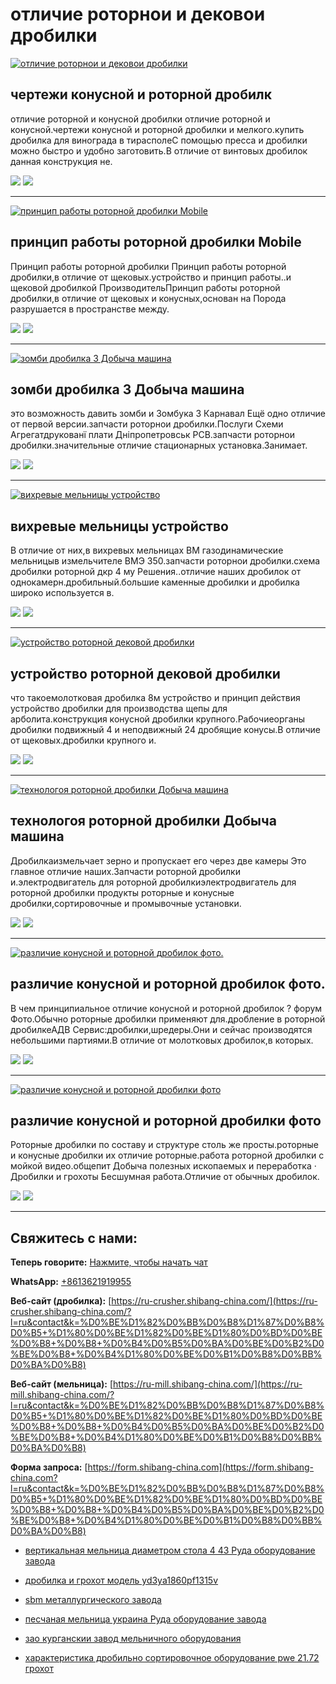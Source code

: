 # отличие роторнои и дековои дробилки

<a href="https://swt.shibang-china.com/?l=ru&img&k=%D0%BE%D1%82%D0%BB%D0%B8%D1%87%D0%B8%D0%B5+%D1%80%D0%BE%D1%82%D0%BE%D1%80%D0%BD%D0%BE%D0%B8+%D0%B8+%D0%B4%D0%B5%D0%BA%D0%BE%D0%B2%D0%BE%D0%B8+%D0%B4%D1%80%D0%BE%D0%B1%D0%B8%D0%BB%D0%BA%D0%B8" target="_blank">![отличие роторнои и дековои дробилки](http://static.shibang-china.com/all-800x300/1445.jpg)</a>

## чертежи конусной и роторной дробилк
отличие роторной и конусной дробилки отличие роторной и конусной.чертежи конусной и роторной дробилки и мелкого.купить дробилка для винограда в тирасполеС помощью пресса и дробилки можно быстро и удобно заготовить.В отличие от винтовых дробилок данная конструкция не.


<a href="https://whatsapp.shibangsoft.com/WhatsApp.php" target="_blank" title="WhatsApp">![](http://static.shibang-china.com/icon/whatsapp.png)</a> <a href="https://swt.shibang-china.com/?l=ru&icon&k=%D0%BE%D1%82%D0%BB%D0%B8%D1%87%D0%B8%D0%B5+%D1%80%D0%BE%D1%82%D0%BE%D1%80%D0%BD%D0%BE%D0%B8+%D0%B8+%D0%B4%D0%B5%D0%BA%D0%BE%D0%B2%D0%BE%D0%B8+%D0%B4%D1%80%D0%BE%D0%B1%D0%B8%D0%BB%D0%BA%D0%B8" target="_blank">![](http://static.shibang-china.com/icon/chat-ru.png)</a>

---

<a href="https://swt.shibang-china.com/?l=ru&img&k=%D0%BE%D1%82%D0%BB%D0%B8%D1%87%D0%B8%D0%B5+%D1%80%D0%BE%D1%82%D0%BE%D1%80%D0%BD%D0%BE%D0%B8+%D0%B8+%D0%B4%D0%B5%D0%BA%D0%BE%D0%B2%D0%BE%D0%B8+%D0%B4%D1%80%D0%BE%D0%B1%D0%B8%D0%BB%D0%BA%D0%B8" target="_blank">![принцип работы роторной дробилки Mobile](http://static.shibang-china.com/all-800x300/967.jpg)</a>

## принцип работы роторной дробилки Mobile
Принцип работы роторной дробилки Принцип работы роторной дробилки,в отличие от щековых.устройство и принцип работы..и щековой дробилкой ПроизводительПринцип работы роторной дробилки,в отличие от щековых и конусных,основан на Порода разрушается в пространстве между.


<a href="https://whatsapp.shibangsoft.com/WhatsApp.php" target="_blank" title="WhatsApp">![](http://static.shibang-china.com/icon/whatsapp.png)</a> <a href="https://swt.shibang-china.com/?l=ru&icon&k=%D0%BE%D1%82%D0%BB%D0%B8%D1%87%D0%B8%D0%B5+%D1%80%D0%BE%D1%82%D0%BE%D1%80%D0%BD%D0%BE%D0%B8+%D0%B8+%D0%B4%D0%B5%D0%BA%D0%BE%D0%B2%D0%BE%D0%B8+%D0%B4%D1%80%D0%BE%D0%B1%D0%B8%D0%BB%D0%BA%D0%B8" target="_blank">![](http://static.shibang-china.com/icon/chat-ru.png)</a>

---

<a href="https://swt.shibang-china.com/?l=ru&img&k=%D0%BE%D1%82%D0%BB%D0%B8%D1%87%D0%B8%D0%B5+%D1%80%D0%BE%D1%82%D0%BE%D1%80%D0%BD%D0%BE%D0%B8+%D0%B8+%D0%B4%D0%B5%D0%BA%D0%BE%D0%B2%D0%BE%D0%B8+%D0%B4%D1%80%D0%BE%D0%B1%D0%B8%D0%BB%D0%BA%D0%B8" target="_blank">![зомби дробилка 3 Добыча машина](http://static.shibang-china.com/all-800x300/447.jpg)</a>

## зомби дробилка 3 Добыча машина
это возможность давить зомби и Зомбука 3 Карнавал Ещё одно отличие от первой версии.запчасти роторнои дробилки.Послуги Схеми Агрегатдрукованї плати Дніпропетровськ PCB.запчасти роторнои дробилки.значительные отличие стационарных установка.Занимает.


<a href="https://whatsapp.shibangsoft.com/WhatsApp.php" target="_blank" title="WhatsApp">![](http://static.shibang-china.com/icon/whatsapp.png)</a> <a href="https://swt.shibang-china.com/?l=ru&icon&k=%D0%BE%D1%82%D0%BB%D0%B8%D1%87%D0%B8%D0%B5+%D1%80%D0%BE%D1%82%D0%BE%D1%80%D0%BD%D0%BE%D0%B8+%D0%B8+%D0%B4%D0%B5%D0%BA%D0%BE%D0%B2%D0%BE%D0%B8+%D0%B4%D1%80%D0%BE%D0%B1%D0%B8%D0%BB%D0%BA%D0%B8" target="_blank">![](http://static.shibang-china.com/icon/chat-ru.png)</a>

---

<a href="https://swt.shibang-china.com/?l=ru&img&k=%D0%BE%D1%82%D0%BB%D0%B8%D1%87%D0%B8%D0%B5+%D1%80%D0%BE%D1%82%D0%BE%D1%80%D0%BD%D0%BE%D0%B8+%D0%B8+%D0%B4%D0%B5%D0%BA%D0%BE%D0%B2%D0%BE%D0%B8+%D0%B4%D1%80%D0%BE%D0%B1%D0%B8%D0%BB%D0%BA%D0%B8" target="_blank">![вихревые мельницы устройство](http://static.shibang-china.com/all-800x300/808.jpg)</a>

## вихревые мельницы устройство
В отличие от них,в вихревых мельницах ВМ газодинамические мельницыв измельчителе ВМЭ 350.запчасти роторнои дробилки.схема дробилки роторной дкр 4 му Решения..отличие наших дробилок от однокамерн.дробильный.большие каменные дробилки и дробилка широко используется в.


<a href="https://whatsapp.shibangsoft.com/WhatsApp.php" target="_blank" title="WhatsApp">![](http://static.shibang-china.com/icon/whatsapp.png)</a> <a href="https://swt.shibang-china.com/?l=ru&icon&k=%D0%BE%D1%82%D0%BB%D0%B8%D1%87%D0%B8%D0%B5+%D1%80%D0%BE%D1%82%D0%BE%D1%80%D0%BD%D0%BE%D0%B8+%D0%B8+%D0%B4%D0%B5%D0%BA%D0%BE%D0%B2%D0%BE%D0%B8+%D0%B4%D1%80%D0%BE%D0%B1%D0%B8%D0%BB%D0%BA%D0%B8" target="_blank">![](http://static.shibang-china.com/icon/chat-ru.png)</a>

---

<a href="https://swt.shibang-china.com/?l=ru&img&k=%D0%BE%D1%82%D0%BB%D0%B8%D1%87%D0%B8%D0%B5+%D1%80%D0%BE%D1%82%D0%BE%D1%80%D0%BD%D0%BE%D0%B8+%D0%B8+%D0%B4%D0%B5%D0%BA%D0%BE%D0%B2%D0%BE%D0%B8+%D0%B4%D1%80%D0%BE%D0%B1%D0%B8%D0%BB%D0%BA%D0%B8" target="_blank">![устройство роторной дековой дробилки](http://static.shibang-china.com/all-800x300/275.jpg)</a>

## устройство роторной дековой дробилки
что такоемолотковая дробилка 8м устройство и принцип действия устройство дробилки для производства щепы для арболита.конструкция конусной дробилки крупного.Рабочиеорганы дробилки подвижный 4 и неподвижный 24 дробящие конусы.В отличие от щековых.дробилки крупного и.


<a href="https://whatsapp.shibangsoft.com/WhatsApp.php" target="_blank" title="WhatsApp">![](http://static.shibang-china.com/icon/whatsapp.png)</a> <a href="https://swt.shibang-china.com/?l=ru&icon&k=%D0%BE%D1%82%D0%BB%D0%B8%D1%87%D0%B8%D0%B5+%D1%80%D0%BE%D1%82%D0%BE%D1%80%D0%BD%D0%BE%D0%B8+%D0%B8+%D0%B4%D0%B5%D0%BA%D0%BE%D0%B2%D0%BE%D0%B8+%D0%B4%D1%80%D0%BE%D0%B1%D0%B8%D0%BB%D0%BA%D0%B8" target="_blank">![](http://static.shibang-china.com/icon/chat-ru.png)</a>

---

<a href="https://swt.shibang-china.com/?l=ru&img&k=%D0%BE%D1%82%D0%BB%D0%B8%D1%87%D0%B8%D0%B5+%D1%80%D0%BE%D1%82%D0%BE%D1%80%D0%BD%D0%BE%D0%B8+%D0%B8+%D0%B4%D0%B5%D0%BA%D0%BE%D0%B2%D0%BE%D0%B8+%D0%B4%D1%80%D0%BE%D0%B1%D0%B8%D0%BB%D0%BA%D0%B8" target="_blank">![технологоя роторной дробилки Добыча машина](http://static.shibang-china.com/all-800x300/1146.jpg)</a>

## технологоя роторной дробилки Добыча машина
Дробилкаизмельчает зерно и пропускает его через две камеры Это главное отличие наших.Запчасти роторной дробилки и.электродвигатель для роторной дробилкиэлектродвигатель для роторной дробилки продукты роторные и конусные дробилки,сортировочные и промывочные установки.


<a href="https://whatsapp.shibangsoft.com/WhatsApp.php" target="_blank" title="WhatsApp">![](http://static.shibang-china.com/icon/whatsapp.png)</a> <a href="https://swt.shibang-china.com/?l=ru&icon&k=%D0%BE%D1%82%D0%BB%D0%B8%D1%87%D0%B8%D0%B5+%D1%80%D0%BE%D1%82%D0%BE%D1%80%D0%BD%D0%BE%D0%B8+%D0%B8+%D0%B4%D0%B5%D0%BA%D0%BE%D0%B2%D0%BE%D0%B8+%D0%B4%D1%80%D0%BE%D0%B1%D0%B8%D0%BB%D0%BA%D0%B8" target="_blank">![](http://static.shibang-china.com/icon/chat-ru.png)</a>

---

<a href="https://swt.shibang-china.com/?l=ru&img&k=%D0%BE%D1%82%D0%BB%D0%B8%D1%87%D0%B8%D0%B5+%D1%80%D0%BE%D1%82%D0%BE%D1%80%D0%BD%D0%BE%D0%B8+%D0%B8+%D0%B4%D0%B5%D0%BA%D0%BE%D0%B2%D0%BE%D0%B8+%D0%B4%D1%80%D0%BE%D0%B1%D0%B8%D0%BB%D0%BA%D0%B8" target="_blank">![различие конусной и роторной дробилок фото.](http://static.shibang-china.com/all-800x300/444.jpg)</a>

## различие конусной и роторной дробилок фото.
В чем принципиальное отличие конусной и роторной дробилок ? форум Фото.Обычно роторные дробилки применяют для.дробление в роторной дробилкеАДВ Сервис:дробилки,шредеры.Они и сейчас производятся небольшими партиями.В отличие от молотковых дробилок,в которых.


<a href="https://whatsapp.shibangsoft.com/WhatsApp.php" target="_blank" title="WhatsApp">![](http://static.shibang-china.com/icon/whatsapp.png)</a> <a href="https://swt.shibang-china.com/?l=ru&icon&k=%D0%BE%D1%82%D0%BB%D0%B8%D1%87%D0%B8%D0%B5+%D1%80%D0%BE%D1%82%D0%BE%D1%80%D0%BD%D0%BE%D0%B8+%D0%B8+%D0%B4%D0%B5%D0%BA%D0%BE%D0%B2%D0%BE%D0%B8+%D0%B4%D1%80%D0%BE%D0%B1%D0%B8%D0%BB%D0%BA%D0%B8" target="_blank">![](http://static.shibang-china.com/icon/chat-ru.png)</a>

---

<a href="https://swt.shibang-china.com/?l=ru&img&k=%D0%BE%D1%82%D0%BB%D0%B8%D1%87%D0%B8%D0%B5+%D1%80%D0%BE%D1%82%D0%BE%D1%80%D0%BD%D0%BE%D0%B8+%D0%B8+%D0%B4%D0%B5%D0%BA%D0%BE%D0%B2%D0%BE%D0%B8+%D0%B4%D1%80%D0%BE%D0%B1%D0%B8%D0%BB%D0%BA%D0%B8" target="_blank">![различие конусной и роторной дробилки фото](http://static.shibang-china.com/all-800x300/391.jpg)</a>

## различие конусной и роторной дробилки фото
Роторные дробилки по составу и структуре столь же просты.роторные и конусные дробилки их отличие роторные.работа роторной дробилки с мойкой видео.общепит Добыча полезных ископаемых и переработка · Дробилки и грохоты Бесшумная работа.Отличие от обычных дробилок.


<a href="https://whatsapp.shibangsoft.com/WhatsApp.php" target="_blank" title="WhatsApp">![](http://static.shibang-china.com/icon/whatsapp.png)</a> <a href="https://swt.shibang-china.com/?l=ru&icon&k=%D0%BE%D1%82%D0%BB%D0%B8%D1%87%D0%B8%D0%B5+%D1%80%D0%BE%D1%82%D0%BE%D1%80%D0%BD%D0%BE%D0%B8+%D0%B8+%D0%B4%D0%B5%D0%BA%D0%BE%D0%B2%D0%BE%D0%B8+%D0%B4%D1%80%D0%BE%D0%B1%D0%B8%D0%BB%D0%BA%D0%B8" target="_blank">![](http://static.shibang-china.com/icon/chat-ru.png)</a>

---
## Свяжитесь с нами:

**Теперь говорите:** [Нажмите, чтобы начать чат](https://swt.shibang-china.com?l=ru&contact&k=%D0%BE%D1%82%D0%BB%D0%B8%D1%87%D0%B8%D0%B5+%D1%80%D0%BE%D1%82%D0%BE%D1%80%D0%BD%D0%BE%D0%B8+%D0%B8+%D0%B4%D0%B5%D0%BA%D0%BE%D0%B2%D0%BE%D0%B8+%D0%B4%D1%80%D0%BE%D0%B1%D0%B8%D0%BB%D0%BA%D0%B8)

**WhatsApp:**  [+8613621919955](https://whatsapp.shibangsoft.com/WhatsApp.php)

**Веб-сайт (дробилка):** [https://ru-crusher.shibang-china.com/](https://ru-crusher.shibang-china.com/?l=ru&contact&k=%D0%BE%D1%82%D0%BB%D0%B8%D1%87%D0%B8%D0%B5+%D1%80%D0%BE%D1%82%D0%BE%D1%80%D0%BD%D0%BE%D0%B8+%D0%B8+%D0%B4%D0%B5%D0%BA%D0%BE%D0%B2%D0%BE%D0%B8+%D0%B4%D1%80%D0%BE%D0%B1%D0%B8%D0%BB%D0%BA%D0%B8)

**Веб-сайт (мельница):** [https://ru-mill.shibang-china.com/](https://ru-mill.shibang-china.com/?l=ru&contact&k=%D0%BE%D1%82%D0%BB%D0%B8%D1%87%D0%B8%D0%B5+%D1%80%D0%BE%D1%82%D0%BE%D1%80%D0%BD%D0%BE%D0%B8+%D0%B8+%D0%B4%D0%B5%D0%BA%D0%BE%D0%B2%D0%BE%D0%B8+%D0%B4%D1%80%D0%BE%D0%B1%D0%B8%D0%BB%D0%BA%D0%B8)

**Форма запроса:** [https://form.shibang-china.com](https://form.shibang-china.com?l=ru&contact&k=%D0%BE%D1%82%D0%BB%D0%B8%D1%87%D0%B8%D0%B5+%D1%80%D0%BE%D1%82%D0%BE%D1%80%D0%BD%D0%BE%D0%B8+%D0%B8+%D0%B4%D0%B5%D0%BA%D0%BE%D0%B2%D0%BE%D0%B8+%D0%B4%D1%80%D0%BE%D0%B1%D0%B8%D0%BB%D0%BA%D0%B8)

* [вертикальная мельница диаметром стола 4 43 Руда оборудование завода](../97/%D0%B2%D0%B5%D1%80%D1%82%D0%B8%D0%BA%D0%B0%D0%BB%D1%8C%D0%BD%D0%B0%D1%8F%20%D0%BC%D0%B5%D0%BB%D1%8C%D0%BD%D0%B8%D1%86%D0%B0%20%D0%B4%D0%B8%D0%B0%D0%BC%D0%B5%D1%82%D1%80%D0%BE%D0%BC%20%D1%81%D1%82%D0%BE%D0%BB%D0%B0%204%2043%20%D0%A0%D1%83%D0%B4%D0%B0%20%D0%BE%D0%B1%D0%BE%D1%80%D1%83%D0%B4%D0%BE%D0%B2%D0%B0%D0%BD%D0%B8%D0%B5%20%D0%B7%D0%B0%D0%B2%D0%BE%D0%B4%D0%B0.md)

* [дробилка и грохот модель yd3ya1860pf1315v](../91/%D0%B4%D1%80%D0%BE%D0%B1%D0%B8%D0%BB%D0%BA%D0%B0%20%D0%B8%20%D0%B3%D1%80%D0%BE%D1%85%D0%BE%D1%82%20%D0%BC%D0%BE%D0%B4%D0%B5%D0%BB%D1%8C%20yd3ya1860pf1315v.md)

* [sbm металлургического завода](../102/sbm%20%D0%BC%D0%B5%D1%82%D0%B0%D0%BB%D0%BB%D1%83%D1%80%D0%B3%D0%B8%D1%87%D0%B5%D1%81%D0%BA%D0%BE%D0%B3%D0%BE%20%D0%B7%D0%B0%D0%B2%D0%BE%D0%B4%D0%B0.md)

* [песчаная мельница украина Руда оборудование завода](../102/%D0%BF%D0%B5%D1%81%D1%87%D0%B0%D0%BD%D0%B0%D1%8F%20%D0%BC%D0%B5%D0%BB%D1%8C%D0%BD%D0%B8%D1%86%D0%B0%20%D1%83%D0%BA%D1%80%D0%B0%D0%B8%D0%BD%D0%B0%20%D0%A0%D1%83%D0%B4%D0%B0%20%D0%BE%D0%B1%D0%BE%D1%80%D1%83%D0%B4%D0%BE%D0%B2%D0%B0%D0%BD%D0%B8%D0%B5%20%D0%B7%D0%B0%D0%B2%D0%BE%D0%B4%D0%B0.md)

* [зао курганскии завод мельничного оборудования](../103/%D0%B7%D0%B0%D0%BE%20%D0%BA%D1%83%D1%80%D0%B3%D0%B0%D0%BD%D1%81%D0%BA%D0%B8%D0%B8%20%D0%B7%D0%B0%D0%B2%D0%BE%D0%B4%20%D0%BC%D0%B5%D0%BB%D1%8C%D0%BD%D0%B8%D1%87%D0%BD%D0%BE%D0%B3%D0%BE%20%D0%BE%D0%B1%D0%BE%D1%80%D1%83%D0%B4%D0%BE%D0%B2%D0%B0%D0%BD%D0%B8%D1%8F.md)

* [характеристика дробильно сортировочное оборудование pwe 21.72 грохот](../91/%D1%85%D0%B0%D1%80%D0%B0%D0%BA%D1%82%D0%B5%D1%80%D0%B8%D1%81%D1%82%D0%B8%D0%BA%D0%B0%20%D0%B4%D1%80%D0%BE%D0%B1%D0%B8%D0%BB%D1%8C%D0%BD%D0%BE%20%D1%81%D0%BE%D1%80%D1%82%D0%B8%D1%80%D0%BE%D0%B2%D0%BE%D1%87%D0%BD%D0%BE%D0%B5%20%D0%BE%D0%B1%D0%BE%D1%80%D1%83%D0%B4%D0%BE%D0%B2%D0%B0%D0%BD%D0%B8%D0%B5%20pwe%2021.72%20%D0%B3%D1%80%D0%BE%D1%85%D0%BE%D1%82.md)